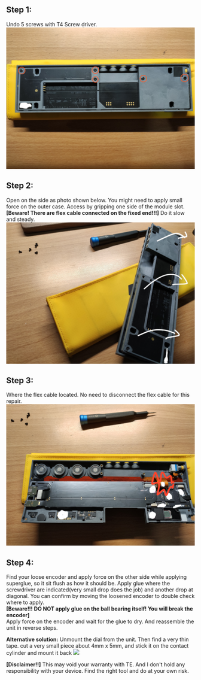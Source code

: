 ## Step 1: 
Undo 5 screws with T4 Screw driver.
![](https://github.com/adwuard/OPZDialRepair/raw/master/IMG_20190720_223615.jpg) 
## Step 2:
Open on the side as photo shown below. You might need to apply small force on the outer case. Access by gripping one side of the module slot.   
**[Beware! There are flex cable connected on the fixed end!!!]** Do it slow and steady.
![](https://github.com/adwuard/OPZDialRepair/raw/master/IMG_20190720_223700.jpg) 

## Step 3:
Where the flex cable located. No need to disconnect the flex cable for this repair.
![](https://github.com/adwuard/OPZDialRepair/raw/master/IMG_20190720_223802.jpg) 
## Step 4:
Find your loose encoder and apply force on the other side while applying superglue, so it sit flush as how it should be. Apply glue where the screwdriver are indicated(very small drop does the job) and another drop at diagonal. You can confirm by moving the loosened encoder to double check where to apply.   
**[Beware!!! DO NOT apply glue on the ball bearing itself! You will break the encoder]**   
Apply force on the encoder and wait for the glue to dry. And reassemble the unit in reverse steps. 

**Alternative solution:** Unmount the dial from the unit. Then find a very thin tape. cut a very small piece about 4mm x 5mm, and stick it on the contact cylinder and mount it back
![](https://github.com/adwuard/OPZDialRepair/raw/master/IMG_20190720_222825.jpg) 



**[Disclaimer!!]** This may void your warranty with TE. And I don't hold any responsibility with your device. Find the right tool and do at your own risk.
